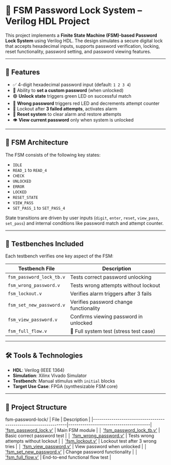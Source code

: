 # 🔐 FSM Password Lock System – Verilog HDL Project

This project implements a **Finite State Machine (FSM)-based Password Lock System** using Verilog HDL. The design simulates a secure digital lock that accepts hexadecimal inputs, supports password verification, locking, reset functionality, password setting, and password viewing features.

---

## 🚀 Features

- ✅ 4-digit hexadecimal password input (default: `1 2 3 4`)
- 🔄 Ability to **set a custom password** (when unlocked)
- 🟢 **Unlock state** triggers green LED on successful match
- 🔴 **Wrong password** triggers red LED and decrements attempt counter
- 🚨 Lockout after **3 failed attempts**, activates alarm
- 🔁 **Reset system** to clear alarm and restore attempts
- 👁️ **View current password** only when system is unlocked

---

## 🧠 FSM Architecture

The FSM consists of the following key states:

- `IDLE`
- `READ_1` to `READ_4`
- `CHECK`
- `UNLOCKED`
- `ERROR`
- `LOCKED`
- `RESET_STATE`
- `VIEW_PASS`
- `SET_PASS_1` to `SET_PASS_4`

State transitions are driven by user inputs (`digit`, `enter`, `reset`, `view_pass`, `set_pass`) and internal conditions like password match and attempt counter.

---

## 🧪 Testbenches Included

Each testbench verifies one key aspect of the FSM:

| Testbench File               | Description                              |
|-----------------------------|------------------------------------------|
| `fsm_password_lock_tb.v`          | Tests correct password unlocking         |
| `fsm_wrong_password.v`   | Tests wrong attempts without lockout     |
| `fsm_lockout.v`          | Verifies alarm triggers after 3 fails    |
| `fsm_set_new_password.v` | Verifies password change functionality   |
| `fsm_view_password.v`    | Confirms viewing password in unlocked    |
| `fsm_full_flow.v`        | 🚀 Full system test (stress test case)    |

---

## 🛠️ Tools & Technologies

- **HDL**: Verilog (IEEE 1364)
- **Simulation**: Xilinx Vivado Simulator
- **Testbench**: Manual stimulus with `initial` blocks
- **Target Use Case**: FPGA (synthesizable FSM core)

---

## 📁 Project Structure
fsm-password-lock/
| File                                | Description                                      |
|-----------------------------------------------------------------|----------------------------------------|
   ['fsm_password_lock.v'](designs/fsm_password_lock.v)          |   Main FSM module                      |
│    ['fsm_password_lock_tb.v'](testbench/fsm_password_lock_tb.v) |   Basic correct password test          |
│   ['fsm_wrong_password.v'](testbench/fsm_wrong_password.v)      |   Tests wrong attempts without lockout |
│    ['fsm_lockout.v'](testbench/fsm_lockout.v)                   |   Lockout test after 3 wrong tries     |
│    ['fsm_view_password.v'](testbench/fsm_view_password.v)       |   View password when unlocked          |
│   ['fsm_set_new_password.v'](testbench/fsm_set_new_password.v)  |   Change password functionality        |
│   ['fsm_full_flow.v'](testbench/fsm_full_flow.v)                |   End-to-end functional flow test      |



